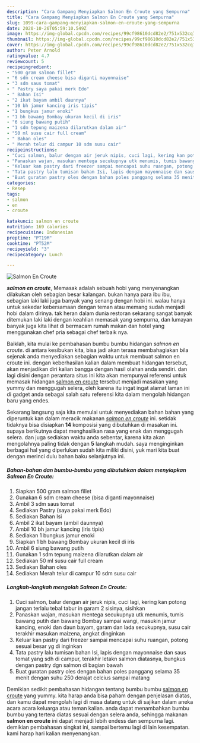 ```yaml
---
description: "Cara Gampang Menyiapkan Salmon En Croute yang Sempurna"
title: "Cara Gampang Menyiapkan Salmon En Croute yang Sempurna"
slug: 1099-cara-gampang-menyiapkan-salmon-en-croute-yang-sempurna
date: 2020-10-26T05:59:10.549Z
image: https://img-global.cpcdn.com/recipes/99cf98610dcd82e2/751x532cq70/salmon-en-croute-foto-resep-utama.jpg
thumbnail: https://img-global.cpcdn.com/recipes/99cf98610dcd82e2/751x532cq70/salmon-en-croute-foto-resep-utama.jpg
cover: https://img-global.cpcdn.com/recipes/99cf98610dcd82e2/751x532cq70/salmon-en-croute-foto-resep-utama.jpg
author: Peter Arnold
ratingvalue: 4.7
reviewcount: 5
recipeingredient:
- "500 gram salmon fillet"
- "6 sdm cream cheese bisa diganti mayonnaise"
- "3 sdm saus tomat"
- " Pastry saya pakai merk Edo"
- " Bahan Isi"
- "2 ikat bayam ambil daunnya"
- "10 bh jamur kancing iris tipis"
- "1 bungkus jamur enoki"
- "1 bh bawang Bombay ukuran kecil di iris"
- "6 siung bawang putih"
- "1 sdm tepung maizena dilarutkan dalam air"
- "50 ml susu cair full cream"
- " Bahan oles"
- " Merah telur di campur 10 sdm susu cair"
recipeinstructions:
- "Cuci salmon, balur dengan air jeruk nipis, cuci lagi, kering kan potong jangan terlalu tebal tabur in garam 2 sisinya, sisihkan"
- "Panaskan wajan, masukan mentega secukupnya utk menumis, tumis bawang putih dan bawang Bombay sampai wangi, masukin jamur kancing, enoki dan daun bayam, garam dan lada secukupnya, susu cair terakhir masukan maizena, angkat dinginkan"
- "Keluar kan pastry dari freezer sampai mencapai suhu ruangan, potong sesuai besar yg di inginkan"
- "Tata pastry lalu tumisan bahan Isi, lapis dengan mayonnaise dan saus tomat yang sdh di campur, terakhir letakn salmon diatasnya, bungkus dengan pastry dgn salmon di bagian bawah"
- "Buat guratan pastry oles dengan bahan poles panggang selama 35 menit dengan suhu 250 derajat celcius sampai matang"
categories:
- Resep
tags:
- salmon
- en
- croute

katakunci: salmon en croute 
nutrition: 169 calories
recipecuisine: Indonesian
preptime: "PT19M"
cooktime: "PT52M"
recipeyield: "3"
recipecategory: Lunch

---
```



![Salmon En Croute](https://img-global.cpcdn.com/recipes/99cf98610dcd82e2/751x532cq70/salmon-en-croute-foto-resep-utama.jpg)

<b><i>salmon en croute</i></b>, Memasak adalah sebuah hobi yang menyenangkan dilakukan oleh sebagian besar kalangan. bukan hanya para ibu ibu, sebagian laki laki juga banyak yang senang dengan hobi ini. walau hanya untuk sekedar kebersamaan dengan teman atau memang sudah menjadi hobi dalam dirinya. tak heran dalam dunia restoran sekarang sangat banyak ditemukan laki laki dengan keahlian memasak yang sempurna, dan lumayan banyak juga kita lihat di bermacam rumah makan dan hotel yang menggunakan chef pria sebagai chef terbaik nya.



Baiklah, kita mulai ke pembahasan bumbu bumbu hidangan <i>salmon en croute</i>. di antara kesibukan kita, bisa jadi akan terasa membahagiakan bila sejenak anda menyediakan sebagian waktu untuk membuat salmon en croute ini. dengan keberhasilan kalian dalam membuat hidangan tersebut, akan menjadikan diri kalian bangga dengan hasil olahan anda sendiri. dan lagi disini dengan perantara situs ini kita akan mempunyai referensi untuk memasak hidangan <u>salmon en croute</u> tersebut menjadi masakan yang yummy dan menggugah selera, oleh karena itu ingat ingat alamat laman ini di gadget anda sebagai salah satu referensi kita dalam mengolah hidangan baru yang endes.


Sekarang langsung saja kita memulai untuk menyediakan bahan bahan yang diperuntuk kan dalam meracik makanan <u><i>salmon en croute</i></u> ini. setidak tidaknya bisa disiapkan <b>14</b> komposisi yang dibutuhkan di masakan ini. supaya berikutnya dapat menghasilkan rasa yang enak dan menggugah selera. dan juga sediakan waktu anda sebentar, karena kita akan mengolahnya paling tidak dengan <b>5</b> langkah mudah. saya menginginkan berbagai hal yang diperlukan sudah kita miliki disini, yuk mari kita buat dengan merinci dulu bahan baku selanjutnya ini.

<!--inarticleads1-->

##### Bahan-bahan dan bumbu-bumbu yang dibutuhkan dalam menyiapkan Salmon En Croute:

1. Siapkan 500 gram salmon fillet
1. Gunakan 6 sdm cream cheese (bisa diganti mayonnaise)
1. Ambil 3 sdm saus tomat
1. Sediakan  Pastry (saya pakai merk Edo)
1. Sediakan  Bahan Isi
1. Ambil 2 ikat bayam (ambil daunnya)
1. Ambil 10 bh jamur kancing (iris tipis)
1. Sediakan 1 bungkus jamur enoki
1. Siapkan 1 bh bawang Bombay ukuran kecil di iris
1. Ambil 6 siung bawang putih
1. Gunakan 1 sdm tepung maizena dilarutkan dalam air
1. Sediakan 50 ml susu cair full cream
1. Sediakan  Bahan oles
1. Sediakan  Merah telur di campur 10 sdm susu cair




<!--inarticleads2-->

##### Langkah-langkah mengolah Salmon En Croute:

1. Cuci salmon, balur dengan air jeruk nipis, cuci lagi, kering kan potong jangan terlalu tebal tabur in garam 2 sisinya, sisihkan
1. Panaskan wajan, masukan mentega secukupnya utk menumis, tumis bawang putih dan bawang Bombay sampai wangi, masukin jamur kancing, enoki dan daun bayam, garam dan lada secukupnya, susu cair terakhir masukan maizena, angkat dinginkan
1. Keluar kan pastry dari freezer sampai mencapai suhu ruangan, potong sesuai besar yg di inginkan
1. Tata pastry lalu tumisan bahan Isi, lapis dengan mayonnaise dan saus tomat yang sdh di campur, terakhir letakn salmon diatasnya, bungkus dengan pastry dgn salmon di bagian bawah
1. Buat guratan pastry oles dengan bahan poles panggang selama 35 menit dengan suhu 250 derajat celcius sampai matang




Demikian sedikit pembahasan hidangan tentang bumbu bumbu <u>salmon en croute</u> yang yummy. kita harap anda bisa paham dengan penjelasan diatas, dan kamu dapat mengolah lagi di masa datang untuk di sajikan dalam aneka acara acara keluarga atau teman kalian. anda dapat menambahkan bumbu bumbu yang tertera diatas sesuai dengan selera anda, sehingga makanan <b>salmon en croute</b> ini dapat menjadi lebih endess dan sempurna lagi. demikian pembahasan singkat ini, sampai bertemu lagi di lain kesempatan. kami harap hari kalian menyenangkan.
